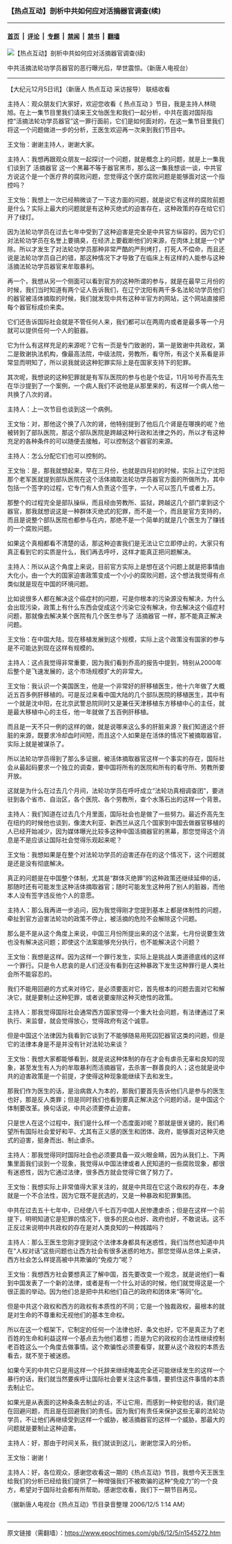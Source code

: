 ### 【热点互动】剖析中共如何应对活摘器官调查(续)

---

#### [首页](../../../..?n1545272) &nbsp;|&nbsp; [评论](../../../../../epoch-comment?n1545272) &nbsp;|&nbsp; [专题](../../../../../epoch-special?n1545272) &nbsp;|&nbsp; [禁闻](../../../../../epoch-news?n1545272) &nbsp;|&nbsp; [禁书](../../../../../books?n1545272) &nbsp;|&nbsp; [翻墙](https://github.com/gfw-breaker/nogfw/blob/master/README.md?n1545272)


<div><img alt="【热点互动】剖析中共如何应对活摘器官调查(续)" class="attachment-djy_600_400 size-djy_600_400 wp-post-image" src="https://i.epochtimes.com/assets/uploads/2006/12/612041219151461.jpg"/>
<div class="caption">
 <p>
  中共活摘法轮功学员器官的恶行曝光后，举世震惊。（新唐人电视台）
 </p>
</div></div><hr/><div class="post_content" id="artbody" itemprop="articleBody">
 <!-- article content begin -->
 <p>
  【大纪元12月5日讯】（新唐人
  <ok href="https://www.epochtimes.com/gb/tag/%E7%83%AD%E7%82%B9%E4%BA%92%E5%8A%A8.html">
   热点互动
  </ok>
  采访报导）
  <ok href="http://www.ntdtv.com/xtr/clips/FocusTalk/2006/112006/RDHD_11-27-06_qiguanxu_15mins.ram">
   联结收看
  </ok>
 </p>
 <p>
  主持人：观众朋友们大家好，欢迎您收看《
  <ok href="https://www.epochtimes.com/gb/tag/%E7%83%AD%E7%82%B9%E4%BA%92%E5%8A%A8.html">
   热点互动
  </ok>
  》节目，我是主持人林晓旭。在上一集节目里我们请来王文怡医生和我们一起分析，中共在面对国际指控“活摘法轮功学员器官”这一罪行面前，它们是如何面对的，在这一集节目里我们将这一个问题做进一步的分析，王医生欢迎再一次来到我们节目中。
 </p>
 <p>
  王文怡：谢谢主持人，谢谢大家。
 </p>
 <p>
  主持人：我想再跟观众朋友一起探讨一个问题，就是概念上的问题，就是上一集我们谈到了
  <ok href="https://www.epochtimes.com/gb/tag/%E6%B4%BB%E6%91%98%E5%99%A8%E5%AE%98.html">
   活摘器官
  </ok>
  这一个黑幕不等于器官黑市，那么这一集我想谈一谈，中共官方说这个是一个医疗界的腐败问题，您觉得这个医疗腐败问题是能够面对这一个指控吗？
 </p>
 <p>
  王文怡：我想上一次已经稍微谈了一下这方面的问题，就是说它有这样的腐败前题是什么？实际上最大的问题就是有这种灭绝式的迫害存在，这种政策的存在给它们开了绿灯。
 </p>
 <p>
  因为法轮功学员在过去七年中受到了这种迫害是完全是中共官方纵容的，因为它们对法轮功学员在名誉上要搞臭，在经济上要截断他们的来源，在肉体上就是一个铲除。所以才发生了对法轮功学员那种非常严酷的严刑烤打，打死人不偿命，而且还说是法轮功学员自己的错，那这种情况下才导致了在临床上有这样的人能参与这种活摘法轮功学员器官来牟取暴利。
 </p>
 <p>
  再一个，我想从另一个侧面可以看到官方的这种所谓的参与，就是在最早三月份的时候，我们当时知道有两个证人告诉我们，在辽宁沈阳有两千多名法轮功学员他们的器官被活体摘取的时候，我们就发现中共有这种半官方的网站，这个网站直接把每个器官标成价来卖。
 </p>
 <p>
  它们还告诉国际社会就是不管任何人来，我们都可以在两周内或者是最多等一个月就可以提供任何一个人的脏器。
 </p>
 <p>
  它为什么有这样充足的来源呢？它有一页是专门致谢的，第一是致谢中共政权，第二是致谢执法机构，像最高法院，中级法院，劳教所，看守所，有这个关系看是非常显而明知了，所以说我就说这种犯罪实际上是在国家支持下的犯罪。
 </p>
 <p>
  其次呢，我想说的这种犯罪就是有军队医院的参与也是个佐证，11月16号乔高先生在华沙提到了一个案例，一个病人我们不说他是从那里来的，有这样一个病人他一共换了八次的肾。
 </p>
 <p>
  主持人：上一次节目也谈到这一个病例。
 </p>
 <p>
  王文怡：对，那他这个换了八次的肾，他特别提到了他后几个肾是在哪换的呢？他被转到了部队医院，那这个部队医院是跨越这种行政和法律之外的，所以才有这种充足的各种条件的可以随便去接触，可以控制这个器官的来源。
 </p>
 <p>
  主持人：怎么分配它们也可以控制的。
 </p>
 <p>
  王文怡：是，那我就想起来，早在三月份，也就是四月初的时候，实际上辽宁沈阳那个老军医就提到部队医院在这个活体摘取法轮功学员器官方面的所做所为，其中包括一个签字的过程，它专门有人负责这个签字，一个人可以签几千或者上万。
 </p>
 <p>
  那整个的过程完全是部队操纵，而且经由劳教所、监狱，跨越这几个部门拿到这个器官，那我就想说这是一种群体灭绝式的犯罪，而不是一个，而且是官方支持的，而且是说整个部队医院也都参与在内，那绝不是一个简单的就是几个医生为了赚钱的一个腐败问题。
 </p>
 <p>
  如果这个真相都看不清楚的话，那这种迫害我们是无法让它立即停止的，大家只有真正看到它的实质是什么，我们再去呼吁，这样才能真正把问题解决。
 </p>
 <p>
  主持人：所以从这个角度上来说，目前官方实际上是想在这个问题上就是把事情由大化小，由一个大的国家迫害政策变成一个小小的腐败问题，这个想法我觉得有点类似就是现在中国的环境问题。
 </p>
 <p>
  比如说很多人都在解决这个癌症村的问题，可是你根本的污染源没有解决，为什么会出现污染，政策上有什么东西会促成这个污染它没有解决，你去解决这个癌症村问题，那就像去解决某个医院有几个医生参与了
  <ok href="https://www.epochtimes.com/gb/tag/%E6%B4%BB%E6%91%98%E5%99%A8%E5%AE%98.html">
   活摘器官
  </ok>
  一样，那不能真正解决问题。
 </p>
 <p>
  王文怡：在中国大陆，现在移植发展到这个规模，实际上这个政策没有国家的参与是不可能达到现在这样有规模的。
 </p>
 <p>
  主持人：这点我觉得非常重要，因为我们看到乔高的报告中提到，特别从2000年后整个是飞速发展的，这个市场规模扩大的非常大。
 </p>
 <p>
  王文怡：我认识一个美国医生，他是一个非常好的肝移植医生，他十六年做了大概近五百多例肝移植的。可是反过来看中国大陆的几个部队医院的移植医生，其中有一个就是沈中阳，在北京武警总院同时又是兼任天津移植东方移植中心的主任，就是最大移植中心的主任，他一年就做了五百例肝移植。
 </p>
 <p>
  而且是一天不只一例的这样的做，就是说哪来这么多的肝脏来源？我们知道这个肝脏的来源，既要求冷却血时间短，而且这个人如果是在活体的情况下被摘取器官，实际上就是被谋杀了。
 </p>
 <p>
  所以法轮功学员得到了那么多证据，被活体摘取器官这样一个事实的存在，国际社会从最起码要求一个独立的调查，要中国将所有的医院和所有的看守所、劳教所要开放。
 </p>
 <p>
  这就是为什么在过去几个月间，法轮功学员在呼吁成立“法轮功真相调查团”，要进驻到各个省市、自治区，各个医院、各个劳教所，查个水落石出的这样一个背景。
 </p>
 <p>
  主持人：我们知道在过去几个月里面，国际社会也是做了一些努力。最近乔高先生在纽约的时候他也谈到，像澳大利亚、新西兰从这几个国家到中国去做器官移植的人已经开始减少，因为媒体曝光比较多这种中国活摘器官的黑幕，那您觉得这个消息是不是应该让国际社会觉得乐观起来呢？
 </p>
 <p>
  王文怡：我想如果是在整个对法轮功学员的迫害还存在的这个情况下，这个问题就是还是没有彻底解决。
 </p>
 <p>
  真正的问题是在中国整个体制，尤其是“群体灭绝罪”的这种政策还继续延伸的话，那随时还有可能发生这种活体摘取器官；随时可能发生这种用了别人的脏器，而他本人没有签字违反他个人的意愿。
 </p>
 <p>
  主持人：那么我再进一步追问，因为我觉得刚才您提到基本上都是体制性的问题，牵扯到官方迫害法轮功的政策不停止，被活摘的危险不会解除这个问题。
 </p>
 <p>
  那么是不是从这个角度上来说，中国三月份所提出来的这个法案，七月份说要生效也没有解决这问题；即使这个法案能够充分执行，也不能解决这个问题？
 </p>
 <p>
  王文怡：我想是这样。因为这样一个罪行发生，实际上是挑战人类道德底线的这样一个罪行。只是令人悲哀的是人们还没有看到在这种暴政下发生这种罪行是人类社会所不能容忍的。
 </p>
 <p>
  我们不能用回避的方式来对待它，是必须要面对它，首先根本的问题去面对它和解决它，就是要制止这种犯罪，或者说要废除这种灭绝性的政策。
 </p>
 <p>
  主持人：那我觉得国际社会通常西方国家觉得一个重大社会问题，有法律通过了来执行、来监督，就会觉得放心，觉得政府有这个诚意。
 </p>
 <p>
  但是中国这个法律因为我看到它谈到了不能够随易用死囚犯器官这类的问题，但是它的法律本身是不是并没有针对法轮功来谈？
 </p>
 <p>
  王文怡：我想大家都能够看到，就是说这种体制的存在才会有虐杀无辜和良知的现象，甚至发生有人为的牟取暴利而活摘器官，去杀害一群善良的人；这也就是说中共的迫害政策是一个前提，才使得这种现象能继续下去和发生。
 </p>
 <p>
  那我们作为医生的话，是治病救人为本的，那我们要首先告诉他们凡是参与的医生也好，那是反人类罪；但是同时我们也看到要真正解决这个问题的话，是中国这个体制要改革。换句话说，中共必须要停止迫害。
 </p>
 <p>
  只是世人在这个过程中，我们是什么样一个态度面对呢？那就是很关键的，我们希望所有国际社会爱好和平、尤其有正义感的医生和团体、政府，能够面对这种灭绝式的迫害，挺身而出、制止虐杀。
 </p>
 <p>
  主持人：那我觉得同时国际社会也必须要具备一双火眼金睛，因为从我们上、下两集里面我们谈到一个现象，我觉得从中国法律或者人民知道的一些腐败现象，都很有迷惑性，因为它通过法律，很多西方就会觉得它做了努力了。
 </p>
 <p>
  王文怡：我想实际上非常值得大家关注的，就是中共现在它这个政权的存在，本身就是一个不合法性，因为它既不是民选的，又是一种暴政和犯罪集团。
 </p>
 <p>
  中共在过去五十七年中，已经使八千七百万中国人民惨遭虐杀；但是在这样一个前提下，明明知道它是犯罪的情况下，很多的民众也好、政府也好，不敢说话。这不正反过来说明中共政权的存在是对人类良知的一种践踏吗？
 </p>
 <p>
  主持人：那么王医生您刚才提到这个法律本身都具有迷惑性，我们当然也知道中共在“人权对话”这些问题也让西方社会有很多迷惑的地方。那您觉得从总体上来讲，西方社会怎么样提高被中共欺骗的“免疫力”呢？
 </p>
 <p>
  王文怡：我想西方社会要想真正了解中国，首先要改变一个观念，就是说他们一看到中国发表了一个新的法律，或者是有一个什么对话的时候，他们就觉得这是一个很正面的举动。因为他们总是把中共和他们自己的政府和团体来“等同”化。
 </p>
 <p>
  但是中共这个政权和西方的政权有本质性的不同；它是一个独裁政权，最根本的就是对生命的不尊重和无视他们的基本生命权。
 </p>
 <p>
  所以在这一个框架下，它制定的任何一个法律也好、条文也好，它不是真正为了老百姓的生命和利益这样一个基点去为他们着想；而是为它的政权的合法性继续控制老百姓这么一个角度去做事情。这个欺骗性必须要看穿，就要从这个政权的本质去看去，就不至于被迷惑。
 </p>
 <p>
  如果今天的中共它只是用这样一个托辞来继续掩盖完全还可能继续发生的这样一个暴行的话，我们就当然要疾呼让国际社会要关注这件事情，要抓住这件事情的本质去制止它。
 </p>
 <p>
  如果光是从表面的这种条条去制止的话，不让它用，而感到一种安慰的话，我们是在回避问题，而且是在回避我们的责任。因为我们有责任来保护这些无辜的法轮功学员，不让他们再继续受到这样一个威胁，被活摘器官的这样一个威胁，那最大的问题就是要制止这种迫害。
 </p>
 <p>
  主持人：好，那由于时间关系，我们就谈到这儿，谢谢您深入的分析。
 </p>
 <p>
  王文怡：谢谢！
 </p>
 <p>
  主持人：好，各位观众，感谢您收看这一期的《热点互动》节目，我想今天王医生给我们的分析已经给我们提供了一种增强我们不被欺骗的这种“免疫力”的一个良方，希望对于国际社会都有所帮助。感谢您收看，我们下一期节目再见。
 </p>
 <p>
  （据新唐人电视台《热点互动》节目录音整理 2006/12/5 1:14 AM）
  <font color="#ffffff">
   (http://www.dajiyuan.com)
  </font>
 </p>
 <!-- article content end -->
 <div id="below_article_ad">
 </div>
</div>


---

原文链接（需翻墙）：https://www.epochtimes.com/gb/6/12/5/n1545272.htm